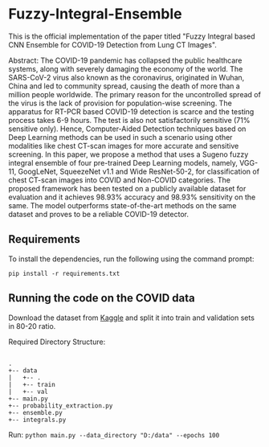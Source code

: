 # Fuzzy-Integral-Ensemble
This is the official implementation of the paper titled "Fuzzy Integral based CNN Ensemble for COVID-19 Detection from Lung CT Images".

Abstract: The COVID-19 pandemic has collapsed the public healthcare systems, along with severely damaging the economy of the world. The SARS-CoV-2 virus also known as the coronavirus, originated in Wuhan, China and led to community spread, causing the death of more than a million people worldwide. The primary reason for the uncontrolled spread of the virus is the lack of provision for population-wise screening. The apparatus for RT-PCR based COVID-19 detection is scarce and the testing process takes 6-9 hours. The test is also not satisfactorily sensitive (71\% sensitive only). Hence, Computer-Aided Detection techniques based on Deep Learning methods can be used in such a scenario using other modalities like chest CT-scan images for more accurate and sensitive screening. In this paper, we propose a method that uses a Sugeno fuzzy integral ensemble of four pre-trained Deep Learning models, namely, VGG-11, GoogLeNet, SqueezeNet v1.1 and Wide ResNet-50-2, for classification of chest CT-scan images into COVID and Non-COVID categories. The proposed framework has been tested on a publicly available dataset for evaluation and it achieves 98.93\% accuracy and 98.93\% sensitivity on the same. The model outperforms state-of-the-art methods on the same dataset and proves to be a reliable COVID-19 detector.

## Requirements

To install the dependencies, run the following using the command prompt:

`pip install -r requirements.txt`

## Running the code on the COVID data

Download the dataset from [Kaggle](https://www.kaggle.com/plameneduardo/sarscov2-ctscan-dataset) and split it into train and validation sets in 80-20 ratio.

Required Directory Structure:
```

.
+-- data
|   +-- .
|   +-- train
|   +-- val
+-- main.py
+-- probability_extraction.py
+-- ensemble.py
+-- integrals.py

```

Run: `python main.py --data_directory "D:/data" --epochs 100`

